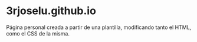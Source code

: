 # 3rjoselu.github.io
Página personal creada a partir de una plantilla, modificando tanto el HTML, como el CSS de la misma.
